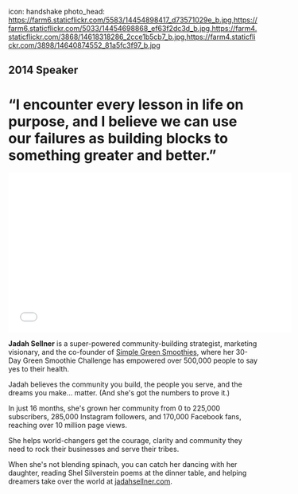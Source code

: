 icon: handshake
photo_head: https://farm6.staticflickr.com/5583/14454898417_d73571029e_b.jpg,https://farm6.staticflickr.com/5033/14454698868_ef63f2dc3d_b.jpg,https://farm4.staticflickr.com/3868/14618318286_2cce1b5cb7_b.jpg,https://farm4.staticflickr.com/3898/14640874552_81a5fc3f97_b.jpg

## 2014 Speaker

# “I encounter every lesson in life on purpose, and I believe we can use our failures as building blocks to something greater and better.”

<div class="zig-zags_blue"></div>

<iframe src="//player.vimeo.com/video/102690002?byline=0&amp;portrait=0&amp;color=adbf27" width="570" height="321" frameborder="0" webkitallowfullscreen mozallowfullscreen allowfullscreen></iframe>

<div class="line-canvas"></div>

**Jadah Sellner** is a super-powered community-building strategist, marketing visionary, and the co-founder of [Simple Green Smoothies](http://simplegreensmoothies.com), where her 30-Day Green Smoothie Challenge has empowered over 500,000 people to say yes to their health.

Jadah believes the community you build, the people you serve, and the dreams you make… matter. (And she's got the numbers to prove it.)

In just 16 months, she's grown her community from 0 to 225,000 subscribers, 285,000 Instagram followers, and 170,000 Facebook fans, reaching over 10 million page views.

She helps world-changers get the courage, clarity and community they need to rock their businesses and serve their tribes. 

When she's not blending spinach, you can catch her dancing with her daughter, reading Shel Silverstein poems at the dinner table, and helping dreamers take over the world at [jadahsellner.com](http://jadahsellner.com).
